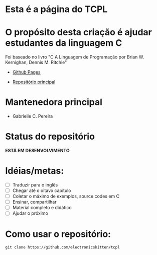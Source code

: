 # Esta é a página do TCPL

# O propósito desta criação é ajudar estudantes da linguagem C

<p> Foi baseado no livro "C A Linguagem de Programação por Brian W. Kernighan, Dennis M. Ritchie"
</p>

- [Github Pages](https://electronicskitten.github.io/tcpl/)


- [Repositório principal](https://github.com/electronicskitten/tcpl)


# Mantenedora principal
- Gabrielle C. Pereira


# Status do repositório
<strong>ESTÁ EM DESENVOLVIMENTO</strong>

# Idéias/metas:
- [ ] Traduzir para o inglês
- [ ] Chegar até o oitavo capítulo
- [ ] Coletar o máximo de exemplos, source codes em C
- [ ] Ensinar, compartilhar
- [ ] Material completo e didático
- [ ] Ajudar o próximo

# Como usar o repositório:

```Markdown
git clone https://github.com/electronicskitten/tcpl
```
